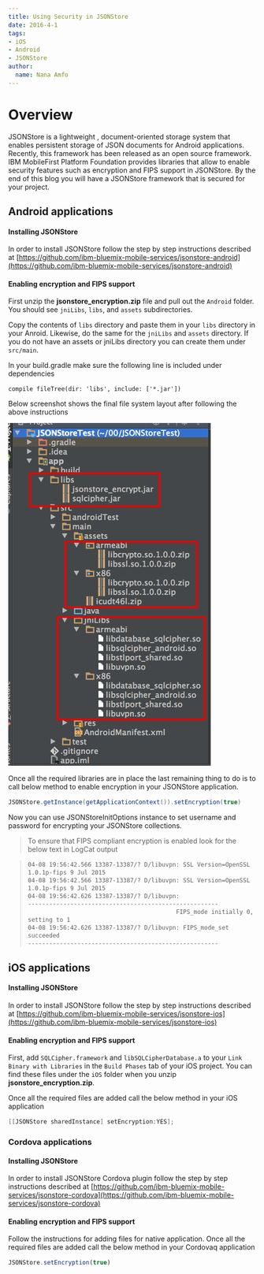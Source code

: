 ```yaml
---
title: Using Security in JSONStore
date: 2016-4-1
tags:
- iOS
- Android
- JSONStore
author:
  name: Nana Amfo
---
```




# Overview 
JSONStore is a lightweight , document-oriented storage system that enables persistent storage of JSON documents for Android applications. Recently, this framework has been released as an open source framework. IBM MobileFirst Platform Foundation provides libraries that allow to enable security features such as encryption and FIPS support in JSONStore. By the end of this blog you will have a JSONStore framework that is secured for your project.

## Android applications

#### Installing JSONStore

In order to install JSONStore follow the step by step instructions described at [https://github.com/ibm-bluemix-mobile-services/jsonstore-android](https://github.com/ibm-bluemix-mobile-services/jsonstore-android)

#### Enabling encryption and FIPS support

First unzip the **jsonstore_encryption.zip** file and pull out the `Android` folder. You should see `jniLibs`, `libs`, and `assets` subdirectories. 

Copy the contents of `libs` directory and paste them in your `libs` directory in your Anroid. Likewise, do the same for the `jniLibs` and `assets` directory. If you do not have an assets or jniLibs directory you can create them under `src/main`. 

In your build.gradle make sure the following line is included under dependencies

```Gradle
compile fileTree(dir: 'libs', include: ['*.jar'])
```

Below screenshot shows the final file system layout after following the above instructions

![](EnablingJsonStoreSecurityAndroidStudio.png)

Once all the required libraries are in place the last remaining thing to do is to call below method to enable encryption in your JSONStore application.

```Java
JSONStore.getInstance(getApplicationContext()).setEncryption(true)
``` 
Now you can use JSONStoreInitOptions instance to set username and password for encrypting your JSONStore collections. 

> To ensure that FIPS compliant encryption is enabled look for the below text in LogCat output

> ```
> 04-08 19:56:42.566 13387-13387/? D/libuvpn: SSL Version=OpenSSL 1.0.1p-fips 9 Jul 2015
> 04-08 19:56:42.566 13387-13387/? D/libuvpn: SSL Version=OpenSSL 1.0.1p-fips 9 Jul 2015
> 04-08 19:56:42.626 13387-13387/? D/libuvpn:
> ------------------------------------------------------
> 											FIPS_mode initially 0, setting to 1
> 04-08 19:56:42.626 13387-13387/? D/libuvpn: FIPS_mode_set succeeded
> ------------------------------------------------------
> ```

## iOS applications

#### Installing JSONStore

In order to install JSONStore follow the step by step instructions described at [https://github.com/ibm-bluemix-mobile-services/jsonstore-ios](https://github.com/ibm-bluemix-mobile-services/jsonstore-ios)

#### Enabling encryption and FIPS support

First, add `SQLCipher.framework` and `libSQLCipherDatabase.a` to your `Link Binary with Libraries` in the `Build Phases` tab of your iOS project. You can find these files under the `iOS` folder when you unzip **jsonstore_encryption.zip**.

Once all the required files are added call the below method in your iOS application

```Objective-C
[[JSONStore sharedInstance] setEncryption:YES];
```

### Cordova applications

#### Installing JSONStore

In order to install JSONStore Cordova plugin follow the step by step instructions described at [https://github.com/ibm-bluemix-mobile-services/jsonstore-cordova](https://github.com/ibm-bluemix-mobile-services/jsonstore-cordova)

#### Enabling encryption and FIPS support

Follow the instructions for adding files for native application. Once all the required files are added call the below method in your Cordovaq application

```Javascript
JSONStore.setEncryption(true)
```
